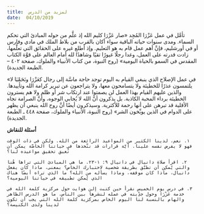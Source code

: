 ```yaml
---
title:  لمزيد من الدرس
date:  04/10/2019
---
```


تأمَّل في عمل عَزْرَا المُجِد «صار عَزْرَا كليم الله إذ علَّم من حوله المبادئ التي تحكم السماء. ومدى سنوات حياته الباقية سواء أكان بالقرب من بلاط الملك في مادي وفارس أو في أورشليم، فإنَّ أهم عمل قام به هو التعليم. وإذ أطلع غيره على الحقائق التي تعلَّمها، زادت قدرته على العمل، وغدا رجلًا غيورًا تقيًا وشاهدًا لله أمام العالم على قوَّة الكتاب المقدس في السمو بالحياة اليومية» (روح النبوة، من كتاب الأنبياء والملوك، صفحة ٤٠٢ – الطبعة الجديدة).

«في عمل الإصلاح الذي ينبغي القيام به اليوم توجد حاجة ماسَّة إلى رجال كعَزْرَا ونَحَمْيَا لا يلتمسون عذرًا للخطيئة ولا يتسامحون معها، ولا يتراجعون عن تبرير كرامة الله وتأييدها. والذين عليهم القيام بهذا العمل لن يصمتوا عند ارتكاب شر أو ظلم ولا هم يسترون الخطيئة برداء المحبة الكاذبة. بل يذكرون أنَّ الله لا يُحابي الوجوه، وأنَّ الصرامة تجاه الأقلية قد تبرهن على أنها رحمة للأكثرية. وسيذكرون أيضًا أنَّ روح الله ينبغي أن يظهر على الدوام في الذين يوبِّخون الشر» (روح النبوة، الأنبياء والملوك، صفحة ٤٤٨ ـ الطبعة الجديدة).

**أسئلة للنقاش**

`١. نعم، لدينا الكثير من المواعيد الرائعة من الله. ولكن في ذات الوقت فهو لا يفرض نفسه علينا. أيَّة قرارات قد نتَّخذها في حياتنا الخاصَّة يمكن أن تُعيق تحقيق مواعيده لنا؟`

`٢. اقرأ صلاة دانيال في دانيال ٩: ١-٢٣. ما هي المبادئ التي تراها هُنا والتي يُمكِن أن تطبَّق بطريقة شخصية لاختبارك الخاص؟ بمعنى، ماذا كان يفعل دانيال، ماذا كان موقفه، وماذا يسأله من الله؟ ما الذي تراه أيضًا هناك الذي يُمكن تطبيقه في حياتنا اليومية؟`

`٣. في درس يوم الخميس نقرأ حين كتبت إلن هوايت حول مركزية كلمة الله في خدمة عَزْرَا وحول جدِّيته في عمله لنشرها بين الناس. ما هو الدرس الظاهر والهام بالنسبة لنا اليوم الخاص بمركزية كلمة الله التي يجب أن تكون لدينا ولدى الكنيسة؟`
